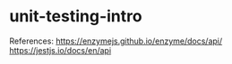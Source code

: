 # unit-testing-intro
References:
https://enzymejs.github.io/enzyme/docs/api/
https://jestjs.io/docs/en/api
